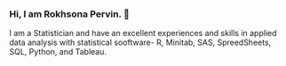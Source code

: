 ### Hi, I am Rokhsona Pervin. 👋
I am a Statistician and have an excellent experiences and skills in applied data analysis with statistical sooftware- R, Minitab, SAS, SpreedSheets, SQL, Python, and Tableau. 

